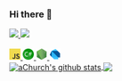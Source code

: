 ### Hi there 👋

 <div>
  <a href="https://github.com/deehpapa">
  <img height="180em" src="https://github-readme-stats.vercel.app/api?username=deehpapa&show_icons=true&theme=dracula&include_all_commits=true&count_private=true"/>
  <img height="180em" src="https://github-readme-stats.vercel.app/api/top-langs/?username=deehpapa&layout=compact&langs_count=8&theme=dracula"/>
<div>
<div style="display: inline_block"><br>
<code><img height="20" src="https://raw.githubusercontent.com/github/explore/80688e429a7d4ef2fca1e82350fe8e3517d3494d/topics/javascript/javascript.png"></code>
<code><img height="20" src="https://raw.githubusercontent.com/github/explore/80688e429a7d4ef2fca1e82350fe8e3517d3494d/topics/csharp/csharp.png"></code>
<code><img height="20" src="https://raw.githubusercontent.com/github/explore/80688e429a7d4ef2fca1e82350fe8e3517d3494d/topics/nodejs/nodejs.png"></code>
<code><img height="20" src="https://raw.githubusercontent.com/github/explore/80688e429a7d4ef2fca1e82350fe8e3517d3494d/topics/dart/dart.png"></code>   
</div>
  
<a href="https://github.com/deehpapa/github-readme-stats">
  <img align="center" src="https://github-readme-stats.deehpapa.vercel.app/api?username=anuraghazra&show_icons=true&include_all_commits=true&theme=material-palenight" alt="aChurch's github stats" />
</a>
<a href="https://github.com/deehpapa/github-readme-stats">
  <!-- Change the `github-readme-stats.anuraghazra1.vercel.app` to `github-readme-stats.vercel.app`  -->
  <img align="center" src="https://github-readme-stats.anuraghazra1.vercel.app/api/top-langs/?username=deehpapa&layout=compact&theme=material-palenight" />
</a>
